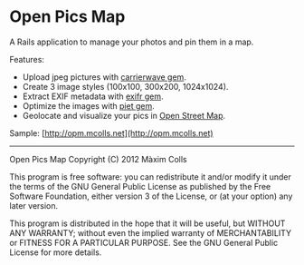 Open Pics Map
=============

A Rails application to manage your photos and pin them in a map.

Features:

* Upload jpeg pictures with [carrierwave gem](https://github.com/jnicklas/carrierwave).
* Create 3 image styles (100x100, 300x200, 1024x1024).
* Extract EXIF metadata with [exifr gem](https://github.com/remvee/exifr/).
* Optimize the images with [piet gem](https://github.com/albertbellonch/piet).
* Geolocate and visualize your pics in [Open Street Map](http://openstreetmap.org).

Sample: [http://opm.mcolls.net](http://opm.mcolls.net)

---

Open Pics Map
Copyright (C) 2012 Màxim Colls


This program is free software: you can redistribute it and/or modify
it under the terms of the GNU General Public License as published by
the Free Software Foundation, either version 3 of the License, or
(at your option) any later version.


This program is distributed in the hope that it will be useful,
but WITHOUT ANY WARRANTY; without even the implied warranty of
MERCHANTABILITY or FITNESS FOR A PARTICULAR PURPOSE.  See the
GNU General Public License for more details.